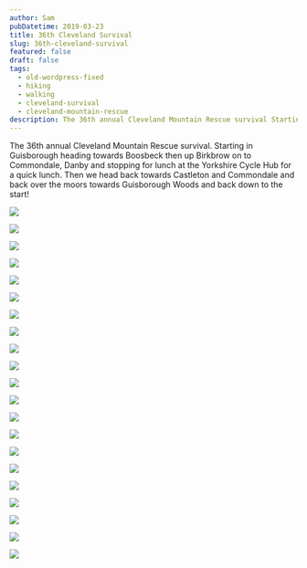 ```yaml
---
author: Sam
pubDatetime: 2019-03-23
title: 36th Cleveland Survival
slug: 36th-cleveland-survival
featured: false
draft: false
tags:
  - old-wordpress-fixed
  - hiking
  - walking
  - cleveland-survival
  - cleveland-mountain-rescue
description: The 36th annual Cleveland Mountain Rescue survival Starting in Guisborough...
---
```

The 36th annual Cleveland Mountain Rescue survival. Starting in Guisborough heading towards Boosbeck then up Birkbrow on to Commondale, Danby and stopping for lunch at the Yorkshire Cycle Hub for a quick lunch. Then we head back towards Castleton and Commondale and back over the moors towards Guisborough Woods and back down to the start!

![](https://dgtzuqphqg23d.cloudfront.net/bJiMyid-28XCLZ-S7F9q7M2N_YH24zfzyncgcj3L5So-768x1024.jpg)

![](https://dgtzuqphqg23d.cloudfront.net/dq93mlk8yJcbV4L-LeU3ROH5OJyJZgyhECnWrKhrJHs-769x1024.jpg)

![](https://dgtzuqphqg23d.cloudfront.net/kTmN01-S47okrIFCBiQz3sVIxecTh1OppvzZjJ-vx3M-1024x768.jpg)

![](https://dgtzuqphqg23d.cloudfront.net/Alm8Krz0vLkKqzRD7QNWkE8OAgUl6BB7kdIY6bhzrhs-768x1024.jpg)

![](https://dgtzuqphqg23d.cloudfront.net/TyK_aO6AA4b8kM-UlZj6x-qBdeQ7D2-jPgY9ba26FQ4-1024x768.jpg)

![](https://dgtzuqphqg23d.cloudfront.net/UILkWo6GmPOPjuC9av0WXO2FcsFMAqdmOBIXr1Gp6u0-768x1024.jpg)

![](https://dgtzuqphqg23d.cloudfront.net/I15KDPBHApnneMs8FAgNo-_95YacfbVvwBHNj2o44Ck-1024x731.jpg)

![](https://dgtzuqphqg23d.cloudfront.net/ZiSm704h1kZKNwUdnTpDYyD6DUqrQbmJvblq-BTHvb4-768x1024.jpg)

![](https://dgtzuqphqg23d.cloudfront.net/r2bm-yfNTbCDvI-I8HCHUmLhFxbRnIQYy4TdwXVpub8-768x1024.jpg)

![](https://dgtzuqphqg23d.cloudfront.net/ySMyFvQvL2ljAWqY2YuCDzvNujQhc6Wu2h-TQ6U7LsU-1024x768.jpg)

![](https://dgtzuqphqg23d.cloudfront.net/d4NSjk6edkeHnL6FMAIM1XDdsoqOPCGwRc-XN2wkltE-768x1024.jpg)

![](https://dgtzuqphqg23d.cloudfront.net/otOHFdmdJ-TN69r7hLPF3YdOl5QJFBQBvQ0x8ykmWk8-1024x768.jpg)

![](https://dgtzuqphqg23d.cloudfront.net/3pBJmHDmceXrRWJzbXtTnywoxgsvVxmfBJJkcmdRkPU-1024x768.jpg)

![](https://dgtzuqphqg23d.cloudfront.net/UamY-uXjmHK1qsb9RDOVBVb_mcSMdz7hPDVH3YwGSW8-1024x768.jpg)

![](https://dgtzuqphqg23d.cloudfront.net/WPs6ZZevtTwAZYJhPTMCQVtu4bZlGXdfqhPuONAN0mI-1024x768.jpg)

![](https://dgtzuqphqg23d.cloudfront.net/X-vsj7r4Xl5PcvhwxLoWJHWJ_YZhkFWPeMstXXN791Q-1024x768.jpg)

![](https://dgtzuqphqg23d.cloudfront.net/uezRonq23-o_0b6t5i3o76swls8KU48dqY0Panl5K6w-1024x768.jpg)

![](https://dgtzuqphqg23d.cloudfront.net/Qp_sNnvGYmgOa2ZE43raJbLK2H_KGK3zt7ndeu-xORY-1024x768.jpg)

![](https://dgtzuqphqg23d.cloudfront.net/IeLh6BtI2-X8fNwQU_OhXuRD6BWuxf8l0A_vjXaKj8Y-1024x768.jpg)

![](https://dgtzuqphqg23d.cloudfront.net/geo0C-7ASRTpRNZGgwQ1GXVk-UBVq2phzLR5VIU5s3Y-1024x1024.jpg)

![](https://maps.googleapis.com/maps/api/staticmap?size=2400x1200&maptype=roadmap&path=enc:c~ykInukEb@~BFTD?%60@Wh@Qt@_@vBsBr@%5DTWl@cAVYDCFD%5Ej@YuEEqBU%7DEKmG?yCD%7BBN%7BDDsBHgAFmCP%7BDPkCDgA@o@EuDBoBg@qPGs@W_BU%7DCOeAMu@i@uAc@kBcBiGYsB%7BAaGe@iCm@wD_@mB%5BiD@c@GFSFi@?_@G%7D@%5D%5BCQ@QFg@%5EOFI?EEEO?s@z@%7DH@_CHeBCyBRuCDiC?c@GsA?i@J%7DCV_GFuB@qBDyC?_BZyGVkE?c@YmAKgBQ%7B@QqB%5BaAg@qDSw@IM%5BWMOc@aAMSgA%7B@aA%7BBkAqEy@mC%5BuAe@iAg@_BUg@c@k@a@gAw@cB_@eAe@%7D@y@aCc@eAk@cBaAeCUy@QeACmA?%7DACs@MqAYwAm@sBi@oAwAeCmAyAa@a@CQ@WDQFC?DECu@q@eAk@g@%5DYMw@Se@U_Ao@aAs@UI_@DKC%7D@iA%5BWUEY?MD_@TO@KGY%5Be@YQGa@CMEaA_AwBeA%7D@w@cAoAm@i@qAsA%5Ds@mAoBy@iAOIe@Sg@a@%5Da@e@y@SSo@a@_BkAYSSGODc@_Ea@uBQ%7DBIm@GYIQIIYKIIWs@g@eDEq@@%5DNQl@e@n@c@Za@zBiFvAkCh@%7B@Ta@xA%7BDrAqC%5EsAHw@?e@IoAEiA?ONU%5EUpBq@jAQp@Ur@QXSr@y@TKvAY%60A?VAVK%7C@k@b@Qz@MrFqAPADB@FBnB@zBNtE@xCC%7C@I%60B@pARtCHrCFh@ZvARzBP@RGRQXc@VUNCXD%7C@n@t@V%5EHx@Fn@Lb@@%7CBA~@KnBBl@AXCVITQnAyANGPAx@Fr@PbB%5Cn@R%5CF@fBEvBMxAB%60AI~@@t@Gj@B%60@?lAOR@d@J%60AObAFxAARAh@K%5CEV?r@FR?~Ea@xBHTFJrAH%60@N%5Eb@p@Rb@FXFv@BPDFFBd@AN@LXHZTlBJV%5Cd@PRNJ%7CAb@nAb@t@b@%7C@b@RPf@p@f@f@Zh@?IB@NV@AAOKe@?%5DF_@TOKj@@RD@hAuAJHT@LD%7C@n@n@Ll@RP@%7C@ItBCz@?%5CFLDzDnCd@%5ElAnA%7CAjA%60A~@x@bAt@fAl@h@hAx@RTR%5CRnAHVT@j@Ml@?n@IPBj@Pp@NxAJX?nAGRGXONCrA?l@Dp@@v@Ev@Od@Ed@KZOVUl@u@POb@UjBy@pAoAjAu@z@e@p@w@dAiB%60B_CnAmArDoCf@c@n@q@t@_AP%5D%5CgAz@wBf@cAf@uAd@cAh@cBhAwCz@iB%60AeCx@mAZq@%5CmAf@aDNi@Rk@NWj@q@bBuD%60A%7BAh@iAh@w@r@cB%60@w@~@oC%5Co@xAsBt@gC~AaDxBaCp@eAr@k@f@o@fAkAx@kAd@g@h@a@hBcAjAe@XGd@?x@Ef@Mf@Yx@Ch@IZD%5CRRT%5Cf@j@l@d@Zf@d@z@j@RX%60@t@JJd@Xr@l@p@Xv@Jj@Tn@D%7C@Pr@BpATpAF%5EAr@Zr@ApAFtA%5Cd@Fh@B%7C@AXBvBj@v@b@d@f@XNj@~@%5E%5E%60@l@%5Ed@JPHVCb@Gb@a@rBIj@IlD?%5EDXT~@Vf@JV%60@nB%60@nAR%7CAl@~BDT@@CLFTdA%60D%7CAvFXt@JLNENQt@cANMVKbASnAe@~C%5BLEJGH%5BRiALe@Ra@h@k@LU%60B_FP_ARiBHWJQF%5DLWCk@KgA%5B%7DB%5B%7BAOsACg@i@y@m@sAEEQGGGISAW?_@j@%7DENeDPsBj@eCVw@JWJIJGl@MNMPW%7C@cBVi@Ru@PaAFUPWRQ~@c@XGv@@fBJBA@ALFZBVEv@Up@ETI%5CUt@m@PWbAoBX%7D@NkAPaCVmAj@sAn@gAL%5Bt@eCZ_Bd@aB~@kCNWNOdBcATEz@GhAWhAI%7C@%5BRQHSHm@z@kAjAmC%5EiAh@wBj@uAF_@Du@H%5BfBoCfAoB%5Ei@z@gAf@aAf@%7B@%5Cu@f@o@Tc@f@wAj@_C%5CmA%5CwAvA%7DDDc@?k@EsAG%7BFOqCBMNSBI@%7D@C_@UkBIaCO%7DAM%7BDF%7DDV_BDk@BsDEy@Mw@c@sBk@_BKm@EiAMoAEu@FoB@yCDa@TuAPyBh@oDJcARuAl@gGb@yBRwAJmA%5CiCn@uBV%7BBb@sBZwBLc@%60@aALeBVkBNqBJaAz@%7BCfA%7BCJi@@%5BCoA_@mCi@iCe@wA%5BmAK%7B@K%7BA_@%7DAYaBKoAM_D?cBE_@%5BaAg@cAgAcA%7B@o@_@e@Ma@YkA%5BeBK_AAu@B%7D@b@gDL%7DCCy@WkBH_Ad@oBLaA?_@IcAEs@MyHAcBBoAT%7DBTeALa@DCC?EDGGKm@D@?GLKr@e@NUJUlAmDdBkGh@aBd@kBXyAPqAFm@TyGBkCMeF@%5BBKV%5Dt@m@RUhA_Cj@qAl@cA%7C@kAr@i@NUL%5BH_@NsBT_AvAqCr@mAV%5B%60DsCpBeA%60@IZ?XHj@ZV?pBs@~@MRGRMPk@NgA?q@Ms@s@qBUoAKqB?gAL%7D@j@yAV%7D@nAsFt@iF%60@gGJy@GcF@_ALoDt@kIDmCNaCBoDDqCDwGJcF@cE@c@F_@HGJAV@%5CHJANOv@gA~AaAh@i@PUJ%5BfAoDLk@NcABCj@O~@i@t@Ql@e@PAf@FNAv@o@p@YnAu@z@%5Df@QJGP%5Dv@eCZkBl@eBVk@B%5BDuBD%5BJWb@g@x@u@XSXM%60@Gl@Sf@K%5CUVKD%60@JZz@f@nAhARZD%5EATITe@l@QA%7B@OQ@IHGRG%5CS%60CS%60BC%5E@r@JdAA%5EGx@A%5CHrABvBJ%7CB@~BBXTpARxAJ%7C@Bl@H%7CD@fCA%7C@Ir@%5DbBGn@@pBG%60HDj@XzBTpCn@pCPXfA~@RLpAl@nA%60AjAnAf@%60@PR%5En@DH?D?KFC~@Xb@?%60ANNDnAv@fAfA%60@Xl@XPJf@h@fBzAj@p@t@b@XTfAtA~@p@RX%60@v@TVjBnAt@%5Cn@b@r@VbAp@f@%5Ej@TpAdAPRPd@%60@vBVp@Td@%5E%60@d@r@%60AdBp@lBdAlBv@nAv@jBb@r@%60AdCb@~@Nf@DVCJo@jC%5DdBk@xBe@xACL%60@%60AZtAr@%7CEZzAJfAf@zCXbANXPRJM%7B@p@aAlAwB~AwG%5Cu@v@gA%5B%5CQbA%5Df@%5Bn@%5BNOFKXoA~@iBx@qBh@yANy@JyCHk@HWDAb@d@Gh@Pc@HIHC?ADLLFT@NKN?UBSAGEKUK?GFCNJAGB?PBNHR?%5CIb@c@rAWhAWn@u@jAiBhDKXCb@GLML%5BRwAj@q@TYLo@d@W%5COVu@rBg@xBq@xBWd@i@z@s@rAwAjDmA%7CEiA%7CB%5Dj@m@r@MROf@OjAI%5CS%5Eg@l@MVId@AtAUfAYrCInCEf@UpAOf@O%5Db@MXWzA%5B~@OdDSjBYdDU%60BMlAMd@QTe@f@MFc@Ny@H%5DCY?aAUOE_@Wq@Oa@EUHOPs@lAa@f@oAbAs@t@m@d@%7D@%60A%7DA~@s@n@eCnBSRg@t@M%60@CT@RNj@D%5ED%60BC%5EMLk@Fi@%5Em@DKHINEZC%60@HbBEvA@hDWdAIz@E%7C@Kd@MZmBdDIRGZGz@?%7C@A%5Cg@%7CB%5BtBIbAGhBUhDUdBW%60EWzAGp@UbFCpEGp@%5DjBEx@@bAb@xAh@fCFj@JfBN%60Ax@dEn@pBLj@d@~DB%60@CTKN%5BJkCPiB%5EUHeAr@s@n@a@f@s@j@eBrBk@b@ULKJa@t@_@jAo@p@_@j@g@l@%5Dj@m@rAY%5Ew@d@k@Pm@Zg@NUBYEWDKF_@%5CWL%5BLe@Ju@ZYFeALc@?Q@OHaAt@MF%5DBy@OW?Q%5E%5BpAYfCQhAMb@w@%60Di@jBo@fBST%5Bn@wA%7CC%5D~@a@h@%5BdA_@j@u@pBy@bBm@r@%5DZ_BpA%7D@f@MJIPBr@%5ExBLbA@@@G@@j@Xp@NJHFNI%60@u@lBEH%5BTIRBZJ%5E%5Cp@FDD?VQKYQu@IMa@KKGc@_@a@Y%5Da@IGK@%5B%5E?ABLBj@CdAQbBY%60BUvB?pATpFG~B?%60FEbB@p@HbAfAdHDr@@b@Cb@GZc@jAc@bBMz@GlAb@fBJlATzABh@AZIl@e@rAiC%60Em@~AU%7C@OxAs@zDUx@M%7C@O%5EMJODOAUK_@_@iAcB_@a@OIUISAW?SDWNmCvBwC~EgAtAuC%60CcAhAm@n@cAn@m@ZUFo@Fi@LwBXg@BkATWJo@%5EyBr@_Dj@kAb@s@LwAt@wBzAgDnByAp@_AZ_A%60@mAn@e@%5EUVk@z@_AdB%5Dx@e@x@c@dAk@jBqAvBu@rBw@%7CAk@v@aA%60Aq@%60Ao@h@SDWK_B%7DAo@c@KOKW%5D_BQWIEEAKTGTQjBcA~E%5BbAUb@%5Dd@m@zA%7D@%60DQ%60A%5B%60D%5DnBCt@Ir@eBjLQr@k@~A%5D~Ay@%7CC_@~@GFIDO@e@Gm@PUBKGEOQFExD?rCSVoB%60BYZOZSr@a@l@%5DhA%7B@zAIXMv@?XFdACTSNYp@SZkAd@cAbA_@Du@%5EKHS%5EYhAc@%60AQh@INML%5DNw@Ly@%60@cA%5Cg@Xy@PQFm@h@o@%60@%7D@r@%7B@%7C@o@Ty@n@gAr@OFa@FUH_@TY%5CMV%5DxA%7B@%7CBm@lBw@dBs@rA%7B@t@aAxA%7D@lAKB%5B?SDo@XsAf@SLOP%5Bl@w@lAu@%7C@Md@QlAUfAo@~Aa@n@%5DdBm@jBe@fAQf@_@~B_@nAWrAg@vBe@zAUtAKx@Kb@o@pBs@pAi@xAi@jAIZWtAc@nA%7D@rD%5D%60CA%60@AbBEr@c@hBa@nCUlA@%60BIh@Oh@EVKnDY%60CCxAQ%7CCSdBCfBCNa@hAMl@YrCIfBQnAOh@Yz@y@nDc@fAYtA%5DdAUb@y@nAy@z@%5Bb@Ud@%5BjA%5Bl@iB%7CB%7DAvA%5DTy@ZOLc@p@k@l@m@v@QZ%7B@dB%5Bv@a@r@%5DhA%5Bz@Yf@Y%5EOLk@RUNaAvAgAbA_@Py@Ti@RaC%7CAsAnAo@z@s@p@UJUFYBgABcANe@Ni@HeA%5Cw@%5EwAZQ@i@Ey@Lu@GU?o@J_AZmBLkA%60@G?CEAFqAvAsBpB_@V_Ah@%5BFc@?_@Ge@MO?qALe@N_@Rs@b@OPIb@CZ?VD%5Cl@%7CCBpANz@B%60@?ZCZIROLG?KC%5B%5DMG%7B@M%5BBe@EODYP%5DHa@%5BLWBWC%5BKi@c@UKUCi@DWA%5Da@i@gAQUWOUKOAKBk@f@a@z@g@t@q@vBS%60@QPa@TMRK%60@GvAGXINMHIBk@?O@KFg@b@s@~@q@v@u@bAw@l@%5Dd@SR_An@e@%5CaAfAi@p@oArAgBtAuAlAk@ZSNY%5Ei@v@k@j@u@~@g@%5EaA~@%7BAdAe@Rc@JKAGEISOgAA_A&key=AIzaSyAtRj1Xxwba4ONcJb1nGIi-hBTvfC7U9iI)